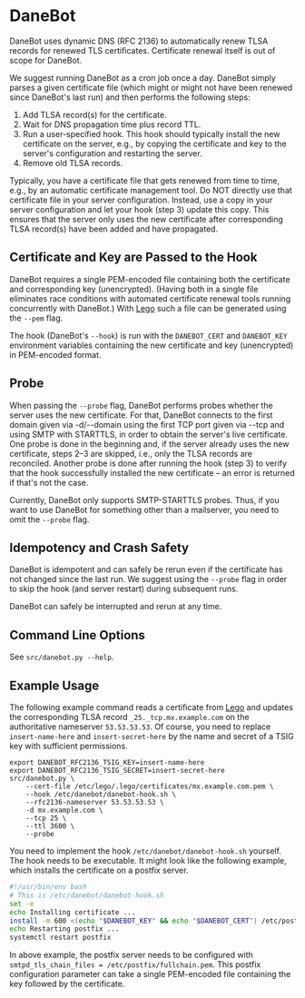 # DaneBot

DaneBot uses dynamic DNS (RFC 2136) to automatically renew TLSA records for renewed TLS
certificates.
Certificate renewal itself is out of scope for DaneBot.

We suggest running DaneBot as a cron job once a day.
DaneBot simply parses a given certificate file (which might or might not have been
renewed since DaneBot's last run) and then performs the following steps:

1. Add TLSA record(s) for the certificate.
2. Wait for DNS propagation time plus record TTL.
3. Run a user-specified hook. This hook should typically install the new certificate on
   the server, e.g., by copying the certificate and key to the server's configuration
   and restarting the server.
4. Remove old TLSA records.

Typically, you have a certificate file that gets renewed from time to time, e.g., by an
automatic certificate management tool.
Do NOT directly use that certificate file in your server configuration.
Instead, use a copy in your server configuration and let your hook (step 3) update this
copy.
This ensures that the server only uses the new certificate after corresponding TLSA
record(s) have been added and have propagated.

## Certificate and Key are Passed to the Hook

DaneBot requires a single PEM-encoded file containing both the certificate and
corresponding key (unencrypted).
(Having both in a single file eliminates race conditions with automated certificate
renewal tools running concurrently with DaneBot.)
With [Lego](https://github.com/go-acme/lego) such a file can be generated using the
`--pem` flag.

The hook (DaneBot's `--hook`) is run with the `DANEBOT_CERT` and `DANEBOT_KEY`
environment variables containing the new certificate and key (unencrypted) in
PEM-encoded format.

## Probe

When passing the `--probe` flag, DaneBot performs probes whether the server uses the new
certificate.
For that, DaneBot connects to the first domain given via -d/--domain using the first TCP
port given via --tcp and using SMTP with STARTTLS, in order to obtain the server's live
certificate.
One probe is done in the beginning and, if the server already uses the new certificate,
steps 2–3 are skipped, i.e., only the TLSA records are reconciled.
Another probe is done after running the hook (step 3) to verify that the hook
successfully installed the new certificate – an error is returned if that's not the
case.

Currently, DaneBot only supports SMTP-STARTTLS probes.
Thus, if you want to use DaneBot for something other than a mailserver, you need to omit
the `--probe` flag.

## Idempotency and Crash Safety

DaneBot is idempotent and can safely be rerun even if the certificate has not changed
since the last run.
We suggest using the `--probe` flag in order to skip the hook (and server restart)
during subsequent runs.

DaneBot can safely be interrupted and rerun at any time.

## Command Line Options

See `src/danebot.py --help`.

## Example Usage

The following example command reads a certificate from
[Lego](https://github.com/go-acme/lego) and updates the corresponding TLSA record
`_25._tcp.mx.example.com` on the authoritative nameserver `53.53.53.53`.
Of course, you need to replace `insert-name-here` and `insert-secret-here` by the name
and secret of a TSIG key with sufficient permissions.

```shell
export DANEBOT_RFC2136_TSIG_KEY=insert-name-here
export DANEBOT_RFC2136_TSIG_SECRET=insert-secret-here
src/danebot.py \
    --cert-file /etc/lego/.lego/certificates/mx.example.com.pem \
    --hook /etc/danebot/danebot-hook.sh \
    --rfc2136-nameserver 53.53.53.53 \
    -d mx.example.com \
    --tcp 25 \
    --ttl 3600 \
    --probe
```

You need to implement the hook `/etc/danebot/danebot-hook.sh` yourself.
The hook needs to be executable.
It might look like the following example, which installs the certificate on a postfix
server.

```bash
#!/usr/bin/env bash
# This is /etc/danebot/danebot-hook.sh
set -e
echo Installing certificate ...
install -m 600 <(echo "$DANEBOT_KEY" && echo "$DANEBOT_CERT") /etc/postfix/fullchain.pem
echo Restarting postfix ...
systemctl restart postfix
```

In above example, the postfix server needs to be configured with
`smtpd_tls_chain_files = /etc/postfix/fullchain.pem`.
This postfix configuration parameter can take a single PEM-encoded file containing the
key followed by the certificate.
